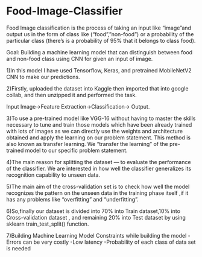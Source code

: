 # Food-Image-Classifier
Food Image classification is the process of taking an input like “image”and output us in the form of class like (“food”,”non-food”) or a probability of the particular class (there’s is a probability of 95% that it belongs to class food).

Goal: Building a machine learning model that can distinguish between food and non-food class using CNN for given an input of image.

1)In this model I have used Tensorflow, Keras, and
pretrained MobileNetV2 CNN to make our predictions.

2)Firstly, uploaded the dataset into Kaggle then imported
that into google collab, and then unzipped it and
performed the task.

Input Image→Feature Extraction→Classification→
Output.

3)To use a pre-trained model like VGG-16 without having
to master the skills necessary to tune and train those
models which have been already trained with lots of
images as we can directly use the weights and architecture
obtained and apply the learning on our problem
statement. This method is also known as transfer
learning. We “transfer the learning” of the pre-trained
model to our specific problem statement.

4)The main reason for splitting the dataset — to evaluate
the performance of the classifier. We are interested in how well
the classifier generalizes its recognition capability to unseen data.

5)The main aim of the cross-validation set is to check how
well the model recognizes the pattern on the unseen data in the
training phase itself ,if it has any problems like “overfitting” and
“underfitting”.

6)So,finally our dataset is divided into 70% into Train dataset,10%
into Cross-validation dataset , and remaining 20% into Test
dataset by using sklearn train_test_split() function.

7)Building Machine Learning Model
Constraints while building the model
-Errors can be very costly
-Low latency
-Probability of each class of data set is needed
